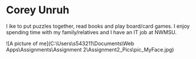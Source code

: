 # Corey Unruh

I ike to put puzzles together, read books and play board/card games.
I enjoy spending time with my family/relatives and I have an IT job at NWMSU.

![A picture of me](C:\Users\s543211\Documents\Web Apps\Assignments\Assignment 2\Assignment2_Pics\pic_MyFace.jpg)